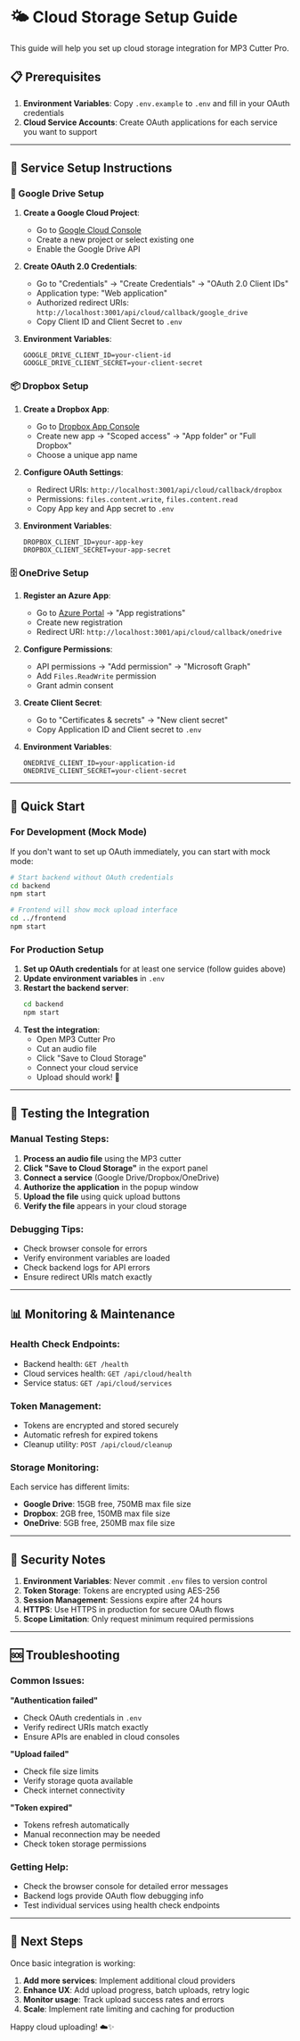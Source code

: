 # 🌤️ Cloud Storage Setup Guide

This guide will help you set up cloud storage integration for MP3 Cutter Pro.

## 📋 Prerequisites

1. **Environment Variables**: Copy `.env.example` to `.env` and fill in your OAuth credentials
2. **Cloud Service Accounts**: Create OAuth applications for each service you want to support

---

## 🔧 Service Setup Instructions

### 📁 Google Drive Setup

1. **Create a Google Cloud Project**:
   - Go to [Google Cloud Console](https://console.cloud.google.com/)
   - Create a new project or select existing one
   - Enable the Google Drive API

2. **Create OAuth 2.0 Credentials**:
   - Go to "Credentials" → "Create Credentials" → "OAuth 2.0 Client IDs"
   - Application type: "Web application"
   - Authorized redirect URIs: `http://localhost:3001/api/cloud/callback/google_drive`
   - Copy Client ID and Client Secret to `.env`

3. **Environment Variables**:
   ```
   GOOGLE_DRIVE_CLIENT_ID=your-client-id
   GOOGLE_DRIVE_CLIENT_SECRET=your-client-secret
   ```

### 📦 Dropbox Setup

1. **Create a Dropbox App**:
   - Go to [Dropbox App Console](https://www.dropbox.com/developers/apps)
   - Create new app → "Scoped access" → "App folder" or "Full Dropbox"
   - Choose a unique app name

2. **Configure OAuth Settings**:
   - Redirect URIs: `http://localhost:3001/api/cloud/callback/dropbox`
   - Permissions: `files.content.write`, `files.content.read`
   - Copy App key and App secret to `.env`

3. **Environment Variables**:
   ```
   DROPBOX_CLIENT_ID=your-app-key
   DROPBOX_CLIENT_SECRET=your-app-secret
   ```

### 🗄️ OneDrive Setup

1. **Register an Azure App**:
   - Go to [Azure Portal](https://portal.azure.com/) → "App registrations"
   - Create new registration
   - Redirect URI: `http://localhost:3001/api/cloud/callback/onedrive`

2. **Configure Permissions**:
   - API permissions → "Add permission" → "Microsoft Graph"
   - Add `Files.ReadWrite` permission
   - Grant admin consent

3. **Create Client Secret**:
   - Go to "Certificates & secrets" → "New client secret"
   - Copy Application ID and Client secret to `.env`

4. **Environment Variables**:
   ```
   ONEDRIVE_CLIENT_ID=your-application-id
   ONEDRIVE_CLIENT_SECRET=your-client-secret
   ```

---

## 🚀 Quick Start

### For Development (Mock Mode)
If you don't want to set up OAuth immediately, you can start with mock mode:

```bash
# Start backend without OAuth credentials
cd backend
npm start

# Frontend will show mock upload interface
cd ../frontend  
npm start
```

### For Production Setup
1. **Set up OAuth credentials** for at least one service (follow guides above)
2. **Update environment variables** in `.env`
3. **Restart the backend server**:
   ```bash
   cd backend
   npm start
   ```
4. **Test the integration**:
   - Open MP3 Cutter Pro
   - Cut an audio file
   - Click "Save to Cloud Storage"
   - Connect your cloud service
   - Upload should work! 🎉

---

## 🧪 Testing the Integration

### Manual Testing Steps:
1. **Process an audio file** using the MP3 cutter
2. **Click "Save to Cloud Storage"** in the export panel
3. **Connect a service** (Google Drive/Dropbox/OneDrive)
4. **Authorize the application** in the popup window
5. **Upload the file** using quick upload buttons
6. **Verify the file** appears in your cloud storage

### Debugging Tips:
- Check browser console for errors
- Verify environment variables are loaded
- Check backend logs for API errors
- Ensure redirect URIs match exactly

---

## 📊 Monitoring & Maintenance

### Health Check Endpoints:
- Backend health: `GET /health`
- Cloud services health: `GET /api/cloud/health`
- Service status: `GET /api/cloud/services`

### Token Management:
- Tokens are encrypted and stored securely
- Automatic refresh for expired tokens
- Cleanup utility: `POST /api/cloud/cleanup`

### Storage Monitoring:
Each service has different limits:
- **Google Drive**: 15GB free, 750MB max file size
- **Dropbox**: 2GB free, 150MB max file size  
- **OneDrive**: 5GB free, 250MB max file size

---

## 🔐 Security Notes

1. **Environment Variables**: Never commit `.env` files to version control
2. **Token Storage**: Tokens are encrypted using AES-256
3. **Session Management**: Sessions expire after 24 hours
4. **HTTPS**: Use HTTPS in production for secure OAuth flows
5. **Scope Limitation**: Only request minimum required permissions

---

## 🆘 Troubleshooting

### Common Issues:

**"Authentication failed"**
- Check OAuth credentials in `.env`
- Verify redirect URIs match exactly
- Ensure APIs are enabled in cloud consoles

**"Upload failed"**  
- Check file size limits
- Verify storage quota available
- Check internet connectivity

**"Token expired"**
- Tokens refresh automatically
- Manual reconnection may be needed
- Check token storage permissions

### Getting Help:
- Check the browser console for detailed error messages
- Backend logs provide OAuth flow debugging info
- Test individual services using health check endpoints

---

## 🎯 Next Steps

Once basic integration is working:

1. **Add more services**: Implement additional cloud providers
2. **Enhance UX**: Add upload progress, batch uploads, retry logic
3. **Monitor usage**: Track upload success rates and errors
4. **Scale**: Implement rate limiting and caching for production

Happy cloud uploading! ☁️✨
